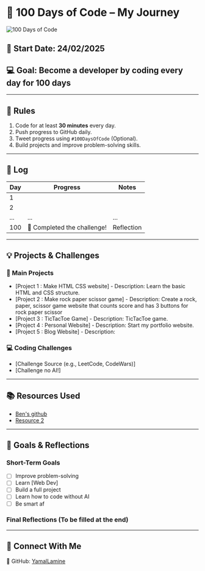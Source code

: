 # 🚀 100 Days of Code – My Journey  

![100 Days of Code](https://img.shields.io/badge/100DaysOfCode-Challenge-blue)  

## 📅 Start Date: 24/02/2025  
## 💻 Goal: Become a developer by coding every day for 100 days  

---

## 📜 Rules  
1. Code for at least **30 minutes** every day.  
2. Push progress to GitHub daily.  
3. Tweet progress using `#100DaysOfCode` (Optional).  
4. Build projects and improve problem-solving skills.  

---

## 📆 Log  

| Day | Progress | Notes |
|-----|---------|-------|
| 1   | | |
| 2   | | |
| ... | ... | ... |
| 100 | 🎉 Completed the challenge! | Reflection |

---

## 💡 Projects & Challenges  
### 📌 Main Projects  
- [Project 1 : Make HTML CSS website] - Description: Learn the basic HTML and CSS structure.
- [Project 2 : Make rock paper scissor game] - Description: Create a rock, paper, scissor game website that counts score and has 3 buttons for rock paper scissor
- [Project 3 : TicTacToe Game] - Description: TicTacToe game.
- [Project 4 : Personal Website] - Description: Start my portfolio website.
- [Project 5 : Blog Website] - Description: 

### 💻 Coding Challenges  
- [Challenge Source (e.g., LeetCode, CodeWars)] 
- [Challenge no AI!] 

---

## 📚 Resources Used  
- [Ben's github](https://github.com/Ben-Sicat)  
- [Resource 2](Link)  

---

## 🎯 Goals & Reflections  
### Short-Term Goals  
- [ ] Improve problem-solving  
- [ ] Learn [Web Dev]  
- [ ] Build a full project  
- [ ] Learn how to code without AI
- [ ] Be smart af

### Final Reflections (To be filled at the end)  

---

## 🌟 Connect With Me  
📌 GitHub: [YamalLamine](https://github.com/YamalLamine)  
